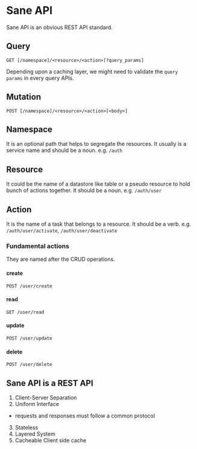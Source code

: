 # Sane API
Sane API is an obvious REST API standard.

## Query
```
GET [/namespace]/<resource>/<action>[?query_params]
```
Depending upon a caching layer, we might need to validate the `query params` in every query APIs.

## Mutation
```
POST [/namespace]/<resource>/<action>[<body>]
```
  
## Namespace
It is an optional path that helps to segregate the resources.
It usually is a service name and should be a noun.
e.g. `/auth`

## Resource
It could be the name of a datastore like table or a pseudo resource to hold bunch of actions together.
It should be a noun.
e.g. `/auth/user`

## Action
It is the name of a task that belongs to a resource.
It should be a verb.
e.g. `/auth/user/activate`, `/auth/user/deactivate`

### Fundamental actions
They are named after the CRUD operations.

#### create
```
POST /user/create
```

#### read
```
GET /user/read
```

#### update
```
POST /user/update
```

#### delete
```
POST /user/delete
```

## Sane API is a REST API
1. Client-Server Separation
2. Uniform Interface
- requests and responses must follow a common protocol
3. Stateless
4. Layered System
5. Cacheable
Client side cache
